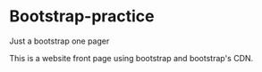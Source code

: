 # Bootstrap-practice
Just a bootstrap one pager

This is a website front page using bootstrap and bootstrap's CDN. 

